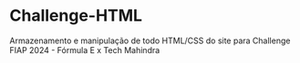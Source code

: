 # Challenge-HTML
Armazenamento e manipulação de todo HTML/CSS do site para Challenge FIAP 2024 - Fórmula E x Tech Mahindra
